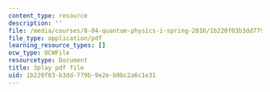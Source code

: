 ```yaml
---
content_type: resource
description: ''
file: /media/courses/8-04-quantum-physics-i-spring-2016/1b220f03b3dd779b9e2eb9bc2a6c1e31_f079K1f2WQk.pdf
file_type: application/pdf
learning_resource_types: []
ocw_type: OCWFile
resourcetype: Document
title: 3play pdf file
uid: 1b220f03-b3dd-779b-9e2e-b9bc2a6c1e31
---
```

